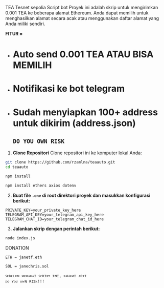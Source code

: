TEA Tesnet sepolia Script bot
Proyek ini adalah skrip untuk mengirimkan 0.001 TEA ke beberapa alamat Ethereum. Anda dapat memilih untuk menghasilkan alamat secara acak atau menggunakan daftar alamat yang Anda miliki sendiri.

**FITUR =**
- # **Auto send 0.001 TEA ATAU BISA MEMILIH**
- # **Notifikasi ke bot telegram**
- # **Sudah menyiapkan 100+ address untuk dikirim (address.json)**
  ## **`DO YOU OWN RISK`**
  
1. **Clone Repositori**
Clone repositori ini ke komputer lokal Anda:
```bash
git clone https://github.com/rzamlna/teaauto.git
cd teaauto
```
```bash
npm install
```
```bash
npm install ethers axios dotenv
```

2. **Buat file `.env` di root direktori proyek dan masukkan konfigurasi berikut:**
```plaintext
PRIVATE_KEY=your_private_key_here
TELEGRAM_API_KEY=your_telegram_api_key_here
TELEGRAM_CHAT_ID=your_telegram_chat_id_here
```
3. **Jalankan skrip dengan perintah berikut:**
```bash
node index.js
```

DONATION

`ETH = janetf.eth`

`SOL = janechris.sol`
```
ꜱᴇʙᴇʟᴜᴍ ᴍᴇᴍᴀᴋᴀɪ ꜱᴄʀɪᴘᴛ ɪɴɪ, ᴘᴀʜᴀᴍɪ ᴀʀᴛɪ 
ᴅᴏ ʏᴏᴜ ᴏᴡɴ ʀɪꜱᴋ!!!
